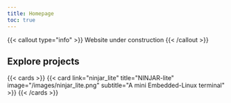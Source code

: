 ```yaml
---
title: Homepage
toc: true
---
```


{{< callout type="info" >}}
  Website under construction
{{< /callout >}}

## Explore projects

{{< cards >}}
  {{< card link="ninjar_lite" title="NINJAR-lite" image="/images/ninjar_lite.png" subtitle="A mini Embedded-Linux terminal" >}}
{{< /cards >}}
